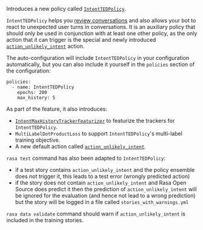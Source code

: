 Introduces a new policy called [`IntentTEDPolicy`](./policies.mdx#intent-ted-policy).

`IntentTEDPolicy` helps you [review conversations](./conversation-driven-development.mdx#review)
 and also allows your bot to react to unexpected user turns in conversations.
 It is an auxiliary policy that should only be used in conjunction with
 at least one other policy, as the only action that it can trigger
 is the special and newly introduced
 [`action_unlikely_intent`](./default-actions.mdx#action_unlikely_intent) action.

 The auto-configuration will include `IntentTEDPolicy` in your
 configuration automatically, but you can also include it yourself
 in the `policies` section of the configuration:

 ```
 policies:
   - name: IntentTEDPolicy
     epochs: 200
     max_history: 5
 ```

As part of the feature, it also introduces:

- [`IntentMaxHistoryTrackerFeaturizer`](./policies.mdx#3-intent-max-history)
  to featurize the trackers for `IntentTEDPolicy`.
- `MultiLabelDotProductLoss` to support `IntentTEDPolicy`'s multi-label training objective.
- A new default action called [`action_unlikely_intent`](./default-actions.mdx#action_unlikely_intent).


`rasa test` command has also been adapted to `IntentTEDPolicy`:

- if a test story contains `action_unlikely_intent` and the policy ensemble does not trigger it, this leads to
  a test error (wrongly predicted action)
- if the story does not contain `action_unlikely_intent` and Rasa Open Source does predict it then
  the prediction of `action_unlikely_intent` will be ignored for the evaluation (and hence not lead
  to a wrong prediction) but the story will be logged in a file called `stories_with_warnings.yml`


`rasa data validate` command should warn if `action_unlikely_intent` is
included in the training stories.
